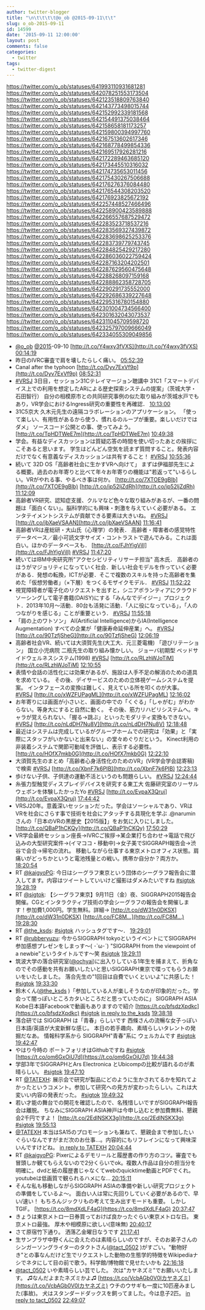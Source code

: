 ```yaml
---
author: twitter-blogger
title: "\n\t\t\t\t@o_ob @2015-09-11\t\t"
slug: o_ob-2015-09-11
id: 14599
date: '2015-09-11 12:00:00'
layout: post
comments: false
categories:
  - twitter
tags:
  - twitter-digest
---
```


https://twitter.com/o_ob/statuses/641993110931681281 https://twitter.com/o_ob/statuses/642078251553173504 https://twitter.com/o_ob/statuses/642123518809763840 https://twitter.com/o_ob/statuses/642143773498015744 https://twitter.com/o_ob/statuses/642152992339181568 https://twitter.com/o_ob/statuses/642154491375038464 https://twitter.com/o_ob/statuses/642158658181173257 https://twitter.com/o_ob/statuses/642159800394997760 https://twitter.com/o_ob/statuses/642167513602617346 https://twitter.com/o_ob/statuses/642168778499854336 https://twitter.com/o_ob/statuses/642169517926281216 https://twitter.com/o_ob/statuses/642172289463685120 https://twitter.com/o_ob/statuses/642173445510316032 https://twitter.com/o_ob/statuses/642174735653011456 https://twitter.com/o_ob/statuses/642175430267506688 https://twitter.com/o_ob/statuses/642176276376084480 https://twitter.com/o_ob/statuses/642176544308203520 https://twitter.com/o_ob/statuses/642176923825672192 https://twitter.com/o_ob/statuses/642257448527466496 https://twitter.com/o_ob/statuses/642258900423589888 https://twitter.com/o_ob/statuses/642266557687529472 https://twitter.com/o_ob/statuses/642283523718537216 https://twitter.com/o_ob/statuses/642283569327439872 https://twitter.com/o_ob/statuses/642283698625253376 https://twitter.com/o_ob/statuses/642283739779743745 https://twitter.com/o_ob/statuses/642284825429217280 https://twitter.com/o_ob/statuses/642286036022759424 https://twitter.com/o_ob/statuses/642287163204202501 https://twitter.com/o_ob/statuses/642287629560475648 https://twitter.com/o_ob/statuses/642288268097159168 https://twitter.com/o_ob/statuses/642288862358728705 https://twitter.com/o_ob/statuses/642290291735552000 https://twitter.com/o_ob/statuses/642292686339227648 https://twitter.com/o_ob/statuses/642295316780154880 https://twitter.com/o_ob/statuses/642301004734566400 https://twitter.com/o_ob/statuses/642301632043073537 https://twitter.com/o_ob/statuses/642311045709598720 https://twitter.com/o_ob/statuses/642325797009666049 https://twitter.com/o_ob/statuses/642334055309049856  

*   [@o_ob](https://twitter.com/o_ob) [@2015](https://twitter.com/2015)-09-10 [http://t.co/Y4wxy3fVXS](http://t.co/Y4wxy3fVXS) [00:14:19](https://twitter.com/o_ob/statuses/641993110931681281)
*   昨日のIVRC審査で肩を壊したらしく痛い。 [05:52:39](https://twitter.com/o_ob/statuses/642078251553173504)
*   Canal after the typhoon [http://t.co/Dyv7ExVf9p](http://t.co/Dyv7ExVf9p) [08:52:31](https://twitter.com/o_ob/statuses/642123518809763840)
*   [#VRSJ](https://twitter.com/search?q=%23VRSJ&src=hash) 3日目，セッション31Cテレイマージョン聴講中 31C1「スマートデバイス上での利用を想定したARによる歴史探索システムの提案」（茨城大学・石田智行） 自分の相模原市との共同研究事例の似た取り組みが茨城水戸でもあり，VR学会におけるIngress研究の重要性を再確認． [10:13:00](https://twitter.com/o_ob/statuses/642143773498015744)
*   31C5京大 久木元先生の遠隔コラボレーションのアプリケーション。 「使って楽しい、有用性があるから使う、慣れるのループが重要。楽しいだけではダメ」 ソースコード公開との事、使ってみよう。 [http://t.co/TpHDTWeE7m](http://t.co/TpHDTWeE7m) [10:49:38](https://twitter.com/o_ob/statuses/642152992339181568)
*   学会。有益なディスカッションは質疑応答の時間を使い切ったあとの挨拶にこそあると思います。 学生はどんどん空気を読まず質問すること。発表内容だけでなく有意義なディスカッションは共有すること！ [#VRSJ](https://twitter.com/search?q=%23VRSJ&src=hash) [10:55:36](https://twitter.com/o_ob/statuses/642154491375038464)
*   続いて 32D OS「高齢者社会に生かすVRへ向けて」 まずは伊福部先生による概要。過去のお年寄りと比べて年々お年寄りの機能は"若返って"いるらしい。VRがやれる事、やるべき事は何か。 [http://t.co/7XTOE9gBlb](http://t.co/7XTOE9gBlb) [http://t.co/ip52ljZdRh](http://t.co/ip52ljZdRh) [11:12:09](https://twitter.com/o_ob/statuses/642158658181173257)
*   高齢者VR研究、認知症支援、クルマなど色々な取り組みがあるが、一番の問題は「面白くない」。脳科学的にも興味・刺激を与えていく必要がある。 エンタテイメントシステムが貢献できる要素は大きいね。 [#VRSJ](https://twitter.com/search?q=%23VRSJ&src=hash) [http://t.co/jbXaeVSAAN](http://t.co/jbXaeVSAAN) [11:16:41](https://twitter.com/o_ob/statuses/642159800394997760)
*   高齢者VRは産総研・大山氏（心理学）の発表． 高齢者・障害者の感覚特性データベース／最小可読文字サイズ・コントラストで遊んでみる。これは面白い。ほかのデータベースも． [http://t.co/FJhYigViIl](http://t.co/FJhYigViIl) [#VRSJ](https://twitter.com/search?q=%23VRSJ&src=hash) [11:47:20](https://twitter.com/o_ob/statuses/642167513602617346)
*   続いてはIBM中央研究所"アクセシビリティリサーチ担当" 高木氏． 高齢者のほうがマジョリティになっていく社会．新しい社会モデルを作っていく必要がある．発想の転換，ICTが必要．そこで複数のスキルを持った高齢者を集めた「仮想労働者」（×下層）をつくるモザイクモデル． [#VRSJ](https://twitter.com/search?q=%23VRSJ&src=hash) [11:52:22](https://twitter.com/o_ob/statuses/642168778499854336)
*   視覚障碍者が電子化のリクエストを出すと，シニアボランティアにクラウドソーシングして電子書籍(DAISY)にする「みんなでデイジー」プロジェクト．2013年10月～活動．80台も活発に活動．「人に役になっている」，「人のつながりを感じる」ことが重要という． [#VRSJ](https://twitter.com/search?q=%23VRSJ&src=hash) [11:55:18](https://twitter.com/o_ob/statuses/642169517926281216)
*   「肩の上のワトソン」 AI(Artificial Intelligence)からIA(Intelligence Augmentation) すべての企業が「健康寿命延伸産業」へ。 [#VRSJ](https://twitter.com/search?q=%23VRSJ&src=hash) [http://t.co/90TzfjSheG](http://t.co/90TzfjSheG) [12:06:19](https://twitter.com/o_ob/statuses/642172289463685120)
*   高齢者社会VR、続いては大須賀先生(大工大、元三菱電機) 「遊びリテーション」 国立小児病院 二瓶先生の取り組み懐かしい。 ジョーバ初期型 ベッドサイドウェルネスシステム(1998) [#VRSJ](https://twitter.com/search?q=%23VRSJ&src=hash) [http://t.co/RLzhWJoTiM](http://t.co/RLzhWJoTiM) [12:10:55](https://twitter.com/o_ob/statuses/642173445510316032)
*   表情や会話の活性化には効果があるが、施設は人手不足の解消のための道具を求めている。 その後、デイサービスのための立体視ゲームシステムを提案。 インタフェースの変換は難しく、見えている所を叩くのが大事。 [#VRSJ](https://twitter.com/search?q=%23VRSJ&src=hash) [http://t.co/xWZFUPagML](http://t.co/xWZFUPagML) [12:16:02](https://twitter.com/o_ob/statuses/642174735653011456)
*   お年寄りには画面が小さいと、画面の中での「くぐる」「しゃがむ」がわからない。等身大にすると自然に動く。 その後、筋力リハビリシステムへ。キャラが覚えられない、「握る→跳ぶ」といったモダリティ変換もできない。 [#VRSJ](https://twitter.com/search?q=%23VRSJ&src=hash) [http://t.co/nLdDH7Nu8V](http://t.co/nLdDH7Nu8V) [12:18:48](https://twitter.com/o_ob/statuses/642175430267506688)
*   最近はシステムは完成しているがグループホームでの研究は「効果」と「実際にスタッフがいかないと出来ない」の堂々めぐりだという。 Kinect利用の非装着システムで関節可動域を評価し、表示する必要性。 [http://t.co/HOfX7mkb0G](http://t.co/HOfX7mkb0G) [12:22:10](https://twitter.com/o_ob/statuses/642176276376084480)
*   大須賀先生のまとめ「高齢者心身活性化のためのVR」(VR学会学会誌寄稿)で検索 [#VRSJ](https://twitter.com/search?q=%23VRSJ&src=hash) [http://t.co/XbnF7k6PIB](http://t.co/XbnF7k6PIB) [12:23:13](https://twitter.com/o_ob/statuses/642176544308203520)
*   歩けない子供、子供達の運動不活というのも問題らしい。 [#VRSJ](https://twitter.com/search?q=%23VRSJ&src=hash) [12:24:44](https://twitter.com/o_ob/statuses/642176923825672192)
*   糸張力型触覚ディスプレイデバイスを研究する東工大 佐藤研究室のリーサルウェポンを体験したかったYo [#VRSJ](https://twitter.com/search?q=%23VRSJ&src=hash) [http://t.co/EvpaX3Qruj](http://t.co/EvpaX3Qruj) [17:44:42](https://twitter.com/o_ob/statuses/642257448527466496)
*   VRSJ20年。意義深いセッションだった。学会はソーシャルであり、VRはVRを社会にさらす事で技術を社会にアタッチする具現化を学ぶ .@narumin さんの「日本のVRの黒歴史【2015版】」をお気に入りにしました。 [http://t.co/QBaP1hCKQy](http://t.co/QBaP1hCKQy) [17:50:29](https://twitter.com/o_ob/statuses/642258900423589888)
*   VR学会最終セッション座長→IVRCご挨拶→某企業打ち合わせ→電話で飛び込みの大型研究案件→(イマココ・移動中)→女子美でSIGGRAPH報告会→渋谷で会合→帰宅の流れ。 移動しながら仕事する東京メトロオフィス状態。肩痛いがどっちかというと電池残量との戦い。携帯か自分か？両方か。 [18:20:54](https://twitter.com/o_ob/statuses/642266557687529472)
*   RT [@kaigyoPG](https://twitter.com/kaigyoPG): 今日はシーグラフ東京という団体のシーグラフ報告会に潜入してます。内容はツイートしていいけど撮影はダメみたいですね [#sigtok](https://twitter.com/search?q=%23sigtok&src=hash) [19:28:19](https://twitter.com/o_ob/statuses/642283523718537216)
*   RT [@sigtok](https://twitter.com/sigtok): 【シーグラフ東京】9月11日（金）夜、SIGGRAPH2015報告会開催。CGとインタラクティブ技術の学会シーグラフの報告会を開催します！参加費1,000円。学生無料。詳細→ [http://t.co/dW31n0DKSX](http://t.co/dW31n0DKSX) [http://t.co/FC8M…](http://t.co/FC8M…) [19:28:30](https://twitter.com/o_ob/statuses/642283569327439872)
*   RT [@the_ksds](https://twitter.com/the_ksds): [#sigtok](https://twitter.com/search?q=%23sigtok&src=hash) ハッシュタグです〜． [19:29:01](https://twitter.com/o_ob/statuses/642283698625253376)
*   RT [@rubberyuzu](https://twitter.com/rubberyuzu): 今からSIGGRAPH tokyoというイベントにてSIGGRAPH参加感想プレゼンをしまっす〜( ･`ω･´) "SIGGRAPH from the viewpoint of a newbie"というタイトルです〜笑 [#sigtok](https://twitter.com/search?q=%23sigtok&src=hash) [19:29:11](https://twitter.com/o_ob/statuses/642283739779743745)
*   筑波大学の落合研究室([@ochyai](https://twitter.com/ochyai))に出入りしている1年生を捕まえて、折角なのでその感動を共有お願いしたいと思いSIGGRAPH東京で喋ってもらうお願いをいたしました。 落合先生の"1回目は自費でいくといいよ"に共感した！ [#sigtok](https://twitter.com/search?q=%23sigtok&src=hash) [19:33:30](https://twitter.com/o_ob/statuses/642284825429217280)
*   鈴木くん([@the_ksds](https://twitter.com/the_ksds) )「参加している人が楽しそうなのが印象的だった。学会って闇っぽいところカタいところだと思っていたのに」 SIGGRAPH ASIA Kobe日本語Facebookで動画もありますので紹介 [https://t.co/bfsdzXpdkc](https://t.co/bfsdzXpdkc) [#sigtok](https://twitter.com/search?q=%23sigtok&src=hash) [in reply to the_ksds](https://twitter.com/the_ksds/statuses/642275496336556032) [19:38:18](https://twitter.com/o_ob/statuses/642286036022759424)
*   落合研では SIGGRAPH は「青春」らしいです 西條さんの流暢な女子っぽい日本語/英語が大変新鮮な感じ。 本日の若手趣向、素晴らしいタレントの発掘だなあ。 情報科学系から SIGGRAPH"青春"系に ウェルカムです [#sigtok](https://twitter.com/search?q=%23sigtok&src=hash) [19:42:47](https://twitter.com/o_ob/statuses/642287163204202501)
*   やはり今時の ポートフォリオはGithubですね [#sigtok](https://twitter.com/search?q=%23sigtok&src=hash) [https://t.co/om6GxOiU7d](https://t.co/om6GxOiU7d) [19:44:38](https://twitter.com/o_ob/statuses/642287629560475648)
*   学部3年でSIGGRAPHとArs Electronica とUbicompの比較が語れるのが素晴らしい。 [#sigtok](https://twitter.com/search?q=%23sigtok&src=hash) [19:47:10](https://twitter.com/o_ob/statuses/642288268097159168)
*   RT [@TATEXH](https://twitter.com/TATEXH): 展示会で研究が製品にどのように生かされてるかを知れてよかったというコメント。参加して研究への見方が変わったらしい。これは大変いい内容の発表だった。 [#sigtok](https://twitter.com/search?q=%23sigtok&src=hash) [19:49:32](https://twitter.com/o_ob/statuses/642288862358728705)
*   若い才能の舞台での開花を確認したので、名残惜しいですがSIGGRAPH報告会は離脱。 ちなみにSIGGRAPH ASIA神戸は今申し込むと参加費無料、懇親会2千円ですよ！ [http://t.co/2EdlNSKX3g](http://t.co/2EdlNSKX3g) [#sigtok](https://twitter.com/search?q=%23sigtok&src=hash) [19:55:13](https://twitter.com/o_ob/statuses/642290291735552000)
*   [@TATEXH](https://twitter.com/TATEXH) 本当はSA15のプロモーションも兼ねて、懇親会まで参加したいぐらいなんですがまだ次のお仕事...。内容的にもリフレインになって興味深いんですけどね。 [in reply to TATEXH](https://twitter.com/TATEXH/statuses/642291900121088000) [20:04:44](https://twitter.com/o_ob/statuses/642292686339227648)
*   RT [@kaigyoPG](https://twitter.com/kaigyoPG): Pixerによるデモリールと履歴書の作り方のコツ。審査でも冒頭しか観てもらえないので2分くらいでok。複数人作品は自分の担当分を明確に。dvdと紙の履歴書じゃなくてwebのquicktime動画とPDFでくれ。youtubeは低画質で観られるハメにな… [20:15:11](https://twitter.com/o_ob/statuses/642295316780154880)
*   そんな私も移動しながらSIGGRAPH ASIAの準備や新しい研究プロジェクトの準備をしているよ〜。 面白い人は常に先回りしていく必要があるので、早い/速い！ もちろんジックリもの考えて生み出すモードも重要。 しかしTGIF。 [https://t.co/8mdXdLF4aG](https://t.co/8mdXdLF4aG) [20:37:47](https://twitter.com/o_ob/statuses/642301004734566400)
*   きょうは東京メトロ一日券買っておけば良かったぐらい東京メトロな日。 東京メトロ最強。 厚木や相模原に欲しい(意味無) [20:40:17](https://twitter.com/o_ob/statuses/642301632043073537)
*   さて原宿竹下通り。 洒落乙金曜日なうです [21:17:41](https://twitter.com/o_ob/statuses/642311045709598720)
*   生サンプラザ中野くんに会えたのは素晴らしいのですが、そのお弟子さんのシンガーソングライターのタクトさん([@tact_0502](https://twitter.com/tact_0502) )がすごい。"動物好き"との事なんだけど生でリクエストした動物の生態学的特徴をWikipediaナシでネタにして目の前で歌う。科学館/博物館で見せたいかも [22:16:18](https://twitter.com/o_ob/statuses/642325797009666049)
*   [@tact_0502](https://twitter.com/tact_0502) いや素晴らしい芸でした。 次は"カヤネズミ"でお願いいたします。 ♫なんだよまたネズミかよ♫ [https://t.co/VcbAGb0V0lカヤネズミ](https://t.co/VcbAGb0V0lカヤネズミ) ウチのウサギも一度に10匹産みました(事故)。 犬はスタンダードダックスを飼ってました。今は息子2匹。 [in reply to tact_0502](https://twitter.com/tact_0502/statuses/642331752782893061) [22:49:07](https://twitter.com/o_ob/statuses/642334055309049856)